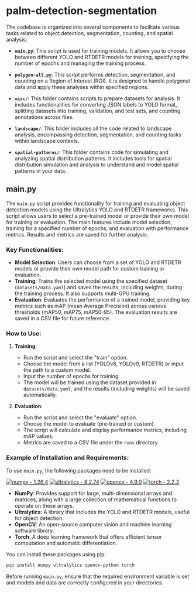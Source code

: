 # palm-detection-segmentation

The codebase is organized into several components to facilitate various tasks related to object detection, segmentation, counting, and spatial analysis:

- **`main.py`**: This script is used for training models. It allows you to choose between different YOLO and RTDETR models for training, specifying the number of epochs and managing the training process.

- **`polygon-all.py`**: This script performs detection, segmentation, and counting on a Region of Interest (ROI). It is designed to handle polygonal data and apply these analyses within specified regions.

- **`misc/`**: This folder contains scripts to prepare datasets for analysis. It includes functionalities for converting JSON labels to YOLO format, splitting datasets into training, validation, and test sets, and counting annotations across files.

- **`landscape/`**: This folder includes all the code related to landscape analysis, encompassing detection, segmentation, and counting tasks within landscape contexts.

- **`spatial-patterns/`**: This folder contains code for simulating and analyzing spatial distribution patterns. It includes tools for spatial distribution simulation and analysis to understand and model spatial patterns in your data.

## main.py

The `main.py` script provides functionality for training and evaluating object detection models using the Ultralytics YOLO and RTDETR frameworks. This script allows users to select a pre-trained model or provide their own model for training or evaluation. The main features include model selection, training for a specified number of epochs, and evaluation with performance metrics. Results and metrics are saved for further analysis.

### Key Functionalities:
- **Model Selection**: Users can choose from a set of YOLO and RTDETR models or provide their own model path for custom training or evaluation.
- **Training**: Trains the selected model using the specified dataset (`datasets/data.yaml`) and saves the results, including weights, during the training process. It also supports multi-GPU training.
- **Evaluation**: Evaluates the performance of a trained model, providing key metrics such as mAP (mean Average Precision) across various thresholds (mAP50, mAP75, mAP50-95). The evaluation results are saved in a CSV file for future reference.
  
### How to Use:
1. **Training**: 
   - Run the script and select the "train" option.
   - Choose the model from a list (YOLOv8, YOLOv9, RTDETR) or input the path to a custom model.
   - Input the number of epochs for training.
   - The model will be trained using the dataset provided in `datasets/data.yaml`, and the results (including weights) will be saved automatically.
  
2. **Evaluation**: 
   - Run the script and select the "evaluate" option.
   - Choose the model to evaluate (pre-trained or custom).
   - The script will calculate and display performance metrics, including mAP values.
   - Metrics are saved to a CSV file under the `runs` directory.

### Example of Installation and Requirements:

To use `main.py`, the following packages need to be installed:

[![numpy - 1.26.4](https://img.shields.io/badge/numpy-1.26.4-blue?logo=python)](https://numpy.org/) [![ultralytics - 8.2.74](https://img.shields.io/badge/ultralytics-8.2.74-blue?logo=python)](https://docs.ultralytics.com/) [![opencv - 4.9.0](https://img.shields.io/badge/opencv-4.9.0-blue?logo=python)](https://opencv.org/) [![torch - 2.2.2](https://img.shields.io/badge/torch-2.2.2-blue?logo=pytorch)](https://pytorch.org/)


- **NumPy**: Provides support for large, multi-dimensional arrays and matrices, along with a large collection of mathematical functions to operate on these arrays.
- **Ultralytics**: A library that includes the YOLO and RTDETR models, useful for object detection.
- **OpenCV**: An open-source computer vision and machine learning software library.
- **Torch**: A deep learning framework that offers efficient tensor computation and automatic differentiation.

You can install these packages using pip:

```bash
pip install numpy ultralytics opencv-python torch
```

Before running `main.py`, ensure that the required environment variable is set and models and data are correctly configured in your directories.
